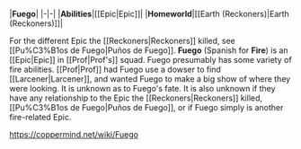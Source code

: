 |**Fuego**|
|-|-|
|**Abilities**|[[Epic\|Epic]]|
|**Homeworld**|[[Earth (Reckoners)\|Earth (Reckoners)]]|

For the different Epic the [[Reckoners\|Reckoners]] killed, see [[Pu%C3%B1os de Fuego\|Puños de Fuego]].
**Fuego** (Spanish for **Fire**) is an [[Epic\|Epic]] in [[Prof\|Prof's]] squad. Fuego presumably has some variety of fire abilities.
[[Prof\|Prof]] had Fuego use a dowser to find [[Larcener\|Larcener]], and wanted Fuego to make a big show of where they were looking.
It is unknown as to Fuego's fate. It is also unknown if they have any relationship to the Epic the [[Reckoners\|Reckoners]] killed, [[Pu%C3%B1os de Fuego\|Puños de Fuego]], or if Fuego simply is another fire-related Epic.



https://coppermind.net/wiki/Fuego